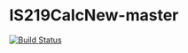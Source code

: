 # IS219CalcNew-master
[![Build Status](https://travis-ci.org/qtn3/IS219CalcNew-master.svg?branch=master)](https://travis-ci.org/qtn3/IS219CalcNew-master)
